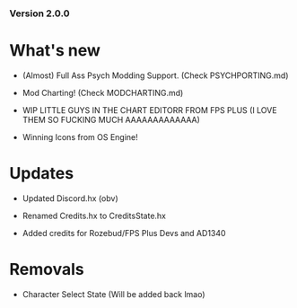 ### Version 2.0.0

# What's new

* (Almost) Full Ass Psych Modding Support. (Check PSYCHPORTING.md)

* Mod Charting! (Check MODCHARTING.md)

* WIP LITTLE GUYS IN THE CHART EDITORR FROM FPS PLUS (I LOVE THEM SO FUCKING MUCH AAAAAAAAAAAAA)

* Winning Icons from OS Engine!

# Updates

* Updated Discord.hx (obv)

* Renamed Credits.hx to CreditsState.hx

* Added credits for Rozebud/FPS Plus Devs and AD1340

# Removals

* Character Select State (Will be added back lmao)
